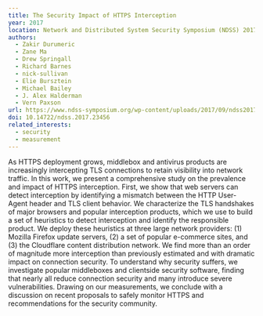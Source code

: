 ```yaml
---
title: The Security Impact of HTTPS Interception
year: 2017
location: Network and Distributed System Security Symposium (NDSS) 2017.
authors:
  - Zakir Durumeric
  - Zane Ma
  - Drew Springall
  - Richard Barnes
  - nick-sullivan
  - Elie Bursztein
  - Michael Bailey
  - J. Alex Halderman
  - Vern Paxson
url: https://www.ndss-symposium.org/wp-content/uploads/2017/09/ndss2017_04A-4_Durumeric_paper_0.pdf
doi: 10.14722/ndss.2017.23456
related_interests:
  - security
  - measurement
---
```


As HTTPS deployment grows, middlebox and antivirus products are increasingly intercepting TLS connections to retain visibility into network traffic. In this work, we present a comprehensive study on the prevalence and impact of HTTPS interception. First, we show that web servers can detect interception by identifying a mismatch between the HTTP User-Agent header and TLS client behavior. We characterize the TLS handshakes of major browsers and popular interception products, which we use to build a set of heuristics to detect interception and identify the responsible product. We deploy these heuristics at three large network providers: (1) Mozilla Firefox update servers, (2) a set of popular e-commerce sites, and (3) the Cloudflare content distribution network. We find more than an order of magnitude more interception than previously estimated and with dramatic impact on connection security. To understand why security suffers, we investigate popular middleboxes and clientside security software, finding that nearly all reduce connection security and many introduce severe vulnerabilities. Drawing on our measurements, we conclude with a discussion on recent proposals to safely monitor HTTPS and recommendations for the security community.
